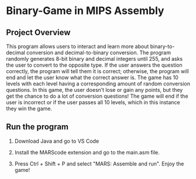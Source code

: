 # Binary-Game in MIPS Assembly

## Project Overview

This program allows users to interact and learn more about binary-to-decimal conversion
and decimal-to-binary conversion. The program randomly generates 8-bit binary and decimal
integers until 255, and asks the user to convert to the opposite type. If the user answers the
question correctly, the program will tell them it is correct; otherwise, the program will end and
let the user know what the correct answer is. The game has 10 levels with each level having a
corresponding amount of random conversion questions. In this game, the user doesn’t lose or
gain any points, but they get the chance to do a lot of conversion questions! The game will end if
the user is incorrect or if the user passes all 10 levels, which in this instance they win the game.    

## Run the program

1. Download Java and go to VS Code

2. Install the MARScode extension and go to the main.asm file.

3. Press Ctrl + Shift + P and select "MARS: Assemble and run". Enjoy the game!

